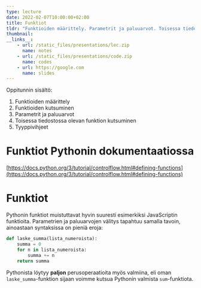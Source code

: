 ```yaml
---
type: lecture
date: 2022-02-07T10:00:00+02:00
title: Funktiot
tldr: "Funktioiden määrittely. Parametrit ja paluuarvot. Toisessa tiedostossa olevan funktion kutsuminen."
thumbnail: 
__links__: 
    - url: /static_files/presentations/lec.zip
      name: notes
    - url: /static_files/presentations/code.zip
      name: codes
    - url: https://google.com
      name: slides
---
```



Oppitunnin sisältö:

1. Funktioiden määrittely
1. Funktioiden kutsuminen
1. Parametrit ja paluuarvot
1. Toisessa tiedostossa olevan funktion kutsuminen
1. Tyyppivihjeet


# Funktiot Pythonin dokumentaatiossa

[https://docs.python.org/3/tutorial/controlflow.html#defining-functions](https://docs.python.org/3/tutorial/controlflow.html#defining-functions)

# Funktiot

Pythonin funktiot muistuttavat hyvin suuresti esimerkiksi JavaScriptin funktioita. Parametrien ja paluuarvojen välitys tapahtuu samalla tavoin, ainoastaan syntaksissa on pieniä eroja:

```python
def laske_summa(lista_numeroista):
    summa = 0
    for n in lista_numeroista:
        summa += n
    return summa
```

Pythonista löytyy **paljon** perusoperaatioita myös valmiina, eli oman `laske_summa`-funktion sijaan voimme kutsua Pythonin valmista `sum`-funktiota.


